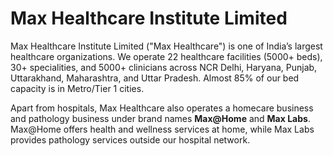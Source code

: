 # Max Healthcare Institute Limited

Max Healthcare Institute Limited ("Max Healthcare") is one of India’s largest healthcare organizations. We operate 22 healthcare facilities (5000+ beds), 30+ specialities, and 5000+ clinicians across NCR Delhi, Haryana, Punjab, Uttarakhand, Maharashtra, and Uttar Pradesh. Almost 85% of our bed capacity is in Metro/Tier 1 cities.  

Apart from hospitals, Max Healthcare also operates a homecare business and pathology business under brand names **Max@Home** and **Max Labs**. Max@Home offers health and wellness services at home, while Max Labs provides pathology services outside our hospital network.
